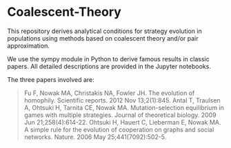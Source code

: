 # Coalescent-Theory
This repository derives analytical conditions for strategy evolution in populations using methods based on coalescent theory and/or pair approximation. 

We use the sympy module in Python to derive famous results in classic papers. All detailed descriptions are provided in the Jupyter notebooks.

The three papers involved are:

> Fu F, Nowak MA, Christakis NA, Fowler JH. The evolution of homophily. Scientific reports. 2012 Nov 13;2(1):845.
> Antal T, Traulsen A, Ohtsuki H, Tarnita CE, Nowak MA. Mutation-selection equilibrium in games with multiple strategies. Journal of theoretical biology. 2009 Jun 21;258(4):614-22.
> Ohtsuki H, Hauert C, Lieberman E, Nowak MA. A simple rule for the evolution of cooperation on graphs and social networks. Nature. 2006 May 25;441(7092):502-5.
